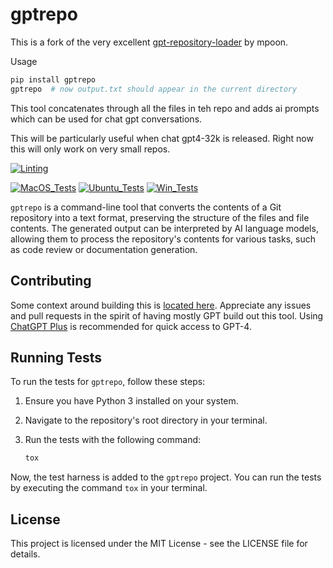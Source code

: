 # gptrepo

This is a fork of the very excellent [gpt-repository-loader](https://github.com/mpoon/gpt-repository-loader) by mpoon.


Usage
```python
pip install gptrepo
gptrepo  # now output.txt should appear in the current directory
```

This tool concatenates through all the files in teh repo and adds ai prompts which can be used for chat gpt conversations.

This will be particularly useful when chat gpt4-32k is released. Right now this will only work on very small repos.

[![Linting](../../actions/workflows/lint.yml/badge.svg)](../../actions/workflows/lint.yml)

[![MacOS_Tests](../../actions/workflows/push_macos.yml/badge.svg)](../../actions/workflows/push_macos.yml)
[![Ubuntu_Tests](../../actions/workflows/push_ubuntu.yml/badge.svg)](../../actions/workflows/push_ubuntu.yml)
[![Win_Tests](../../actions/workflows/push_win.yml/badge.svg)](../../actions/workflows/push_win.yml)

`gptrepo` is a command-line tool that converts the contents of a Git repository into a text format, preserving the structure of the files and file contents. The generated output can be interpreted by AI language models, allowing them to process the repository's contents for various tasks, such as code review or documentation generation.

## Contributing
Some context around building this is [located here](https://github.com/mpoon/gpt-repository-loader/discussions/18). Appreciate any issues and pull requests in the spirit of having mostly GPT build out this tool. Using [ChatGPT Plus](https://chat.openai.com/) is recommended for quick access to GPT-4.

## Running Tests

To run the tests for `gptrepo`, follow these steps:

1. Ensure you have Python 3 installed on your system.
2. Navigate to the repository's root directory in your terminal.
3. Run the tests with the following command:

   ```bash
   tox
   ```
Now, the test harness is added to the `gptrepo` project. You can run the tests by executing the command `tox` in your terminal.

## License
This project is licensed under the MIT License - see the LICENSE file for details.

